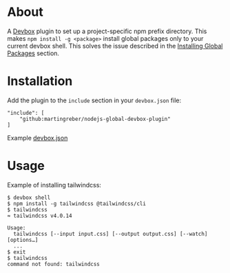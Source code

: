 # About

A [Devbox](https://www.jetify.com/docs/devbox/) plugin to set up a project-specific npm prefix directory.
This makes `npm install -g <package>` install global packages only to your current devbox shell. This solves the
issue described in the [Installing Global Packages](https://www.jetify.com/docs/devbox/devbox_examples/languages/nodejs/#installing-global-packages) section.

# Installation
Add the plugin to the `include` section in your `devbox.json` file:
```
"include": [
    "github:martingreber/nodejs-global-devbox-plugin"
]
```
Example [devbox.json](test/devbox.json)

# Usage
Example of installing tailwindcss:
```shell
$ devbox shell
$ npm install -g tailwindcss @tailwindcss/cli
$ tailwindcss
≈ tailwindcss v4.0.14

Usage:
  tailwindcss [--input input.css] [--output output.css] [--watch] [options…]
  ...
$ exit
$ tailwindcss
command not found: tailwindcss
```
